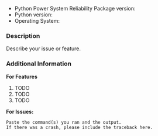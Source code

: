 * Python Power System Reliability Package version:
* Python version:
* Operating System:

### Description

Describe your issue or feature.

### Additional Information

**For Features**

1. TODO
2. TODO
3. TODO

**For Issues:**
```
Paste the command(s) you ran and the output.
If there was a crash, please include the traceback here.
```
